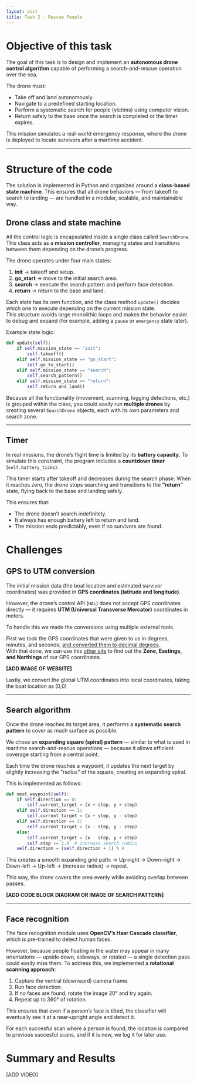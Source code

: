 ```yaml
---
layout: post
title: Task 2 - Rescue People
---
```

# Objective of this task

The goal of this task is to design and implement an **autonomous drone control algorithm** capable of performing a search-and-rescue operation over the sea.  

The drone must:
- Take off and land autonomously.
- Navigate to a predefined starting location.
- Perform a systematic search for people (victims) using computer vision.
- Return safely to the base once the search is completed or the timer expires.

This mission simulates a real-world emergency response, where the drone is deployed to locate survivors after a maritime accident.

---

# Structure of the code

The solution is implemented in Python and organized around a **class-based state machine**. This ensures that all drone behaviors — from takeoff to search to landing — are handled in a modular, scalable, and maintainable way.

## Drone class and state machine

All the control logic is encapsulated inside a single class called `SearchDrone`.  
This class acts as a **mission controller**, managing states and transitions between them depending on the drone’s progress.

The drone operates under four main states:
1. **init** → takeoff and setup.
2. **go_start** → move to the initial search area.
3. **search** → execute the search pattern and perform face detection.
4. **return** → return to the base and land.

Each state has its own function, and the class method `update()` decides which one to execute depending on the current mission state.  
This structure avoids large monolithic loops and makes the behavior easier to debug and expand (for example, adding a `pause` or `emergency` state later).

Example state logic:
```python
def update(self):
    if self.mission_state == "init":
        self.takeoff()
    elif self.mission_state == "go_start":
        self.go_to_start()
    elif self.mission_state == "search":
        self.search_pattern()
    elif self.mission_state == "return":
        self.return_and_land()
````

Because all the functionality (movement, scanning, logging detections, etc.) is grouped within the class, you could easily run **multiple drones** by creating several `SearchDrone` objects, each with its own parameters and search zone.

---

## Timer

In real missions, the drone’s flight time is limited by its **battery capacity**.
To simulate this constraint, the program includes a **countdown timer** (`self.battery_ticks`).

This timer starts after takeoff and decreases during the search phase.
When it reaches zero, the drone stops searching and transitions to the **“return”** state, flying back to the base and landing safely.

This ensures that:

* The drone doesn’t search indefinitely.
* It always has enough battery left to return and land.
* The mission ends predictably, even if no survivors are found.

# Challenges

## GPS to UTM conversion

The initial mission data (the boat location and estimated survivor coordinates) was provided in **GPS coordinates (latitude and longitude)**.

However, the drone’s control API (`HAL`) does not accept GPS coordinates directly — it requires **UTM (Universal Transverse Mercator)** coordinates in meters.

To handle this we made the conversions using multiple external tools.

First we took the GPS coordinates that were given to us in degrees, minutes, and seconds; [and converted them to decimal degrees](https://www.rapidtables.org/convert/number/degrees-minutes-seconds-to-degrees.html).<br/>
With that done, we can use this [other site](https://rcn.montana.edu/Resources/Converter.aspx) to find out the **Zone, Eastings, and Northings** of our GPS coordinates.

**[ADD IMAGE OF WEBSITE]**

Lastly, we convert the global UTM coordinates into local coordinates, taking the boat location as (0,0)

---

## Search algorithm

Once the drone reaches its target area, it performs a **systematic search pattern** to cover as much surface as possible.

We chose an **expanding square (spiral) pattern** — similar to what is used in maritime search-and-rescue operations — because it allows efficient coverage starting from a central point.

Each time the drone reaches a waypoint, it updates the next target by slightly increasing the “radius” of the square, creating an expanding spiral.

This is implemented as follows:

```python
def next_waypoint(self):
    if self.direction == 0:
        self.current_target = (x + step, y + step)
    elif self.direction == 1:
        self.current_target = (x + step, y - step)
    elif self.direction == 2:
        self.current_target = (x - step, y - step)
    else:
        self.current_target = (x - step, y + step)
        self.step += 2.0  # increase search radius
    self.direction = (self.direction + 1) % 4
```

This creates a smooth expanding grid path:
→ Up-right → Down-right → Down-left → Up-left → (increase radius) → repeat.

This way, the drone covers the area evenly while avoiding overlap between passes.

**[ADD CODE BLOCK DIAGRAM OR IMAGE OF SEARCH PATTERN]**

---

## Face recognition

The face recognition module uses **OpenCV’s Haar Cascade classifier**, which is pre-trained to detect human faces.

However, because people floating in the water may appear in many orientations — upside down, sideways, or rotated — a single detection pass could easily miss them.
To address this, we implemented a **rotational scanning approach**:

1. Capture the ventral (downward) camera frame.
2. Run face detection.
3. If no faces are found, rotate the image 20° and try again.
4. Repeat up to 360° of rotation.

This ensures that even if a person’s face is tilted, the classifier will eventually see it at a near-upright angle and detect it.

For each succesful scan where a person is found, the location is compared to previous succesful scans, and if it is new, we log it for later use.

# Summary and Results

[ADD VIDEO]

